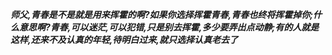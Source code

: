 ***师父,青春是不是就是用来挥霍的啊?如果你选择挥霍青春,青春也终将挥霍掉你;什么意思啊?青春,可以迷茫,可以犯错,只是别去挥霍,多少要弄出点动静;有的人就是这样,还来不及认真的年轻,待明白过来,就只选择认真老去了***